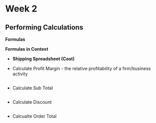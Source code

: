 # Week 2
## Performing Calculations

**Formulas**

**Formulas in Context**

* **Shipping Spreadsheet (Cost)**

* Calculate Profit Margin - the relative profitability of a firm/business activity

![]()

* Calculate Sub Total

![]()

* Calculate Discount

![]()

* Calcualte Order Total

![]()




